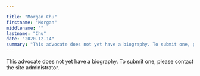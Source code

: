 ```yaml
---

title: "Morgan Chu"
firstname: "Morgan"
middlename: ""
lastname: "Chu"
date: "2020-12-14"
summary: "This advocate does not yet have a biography. To submit one, please contact the site administrator."
---
```

This advocate does not yet have a biography. To submit one, please contact the site administrator.

